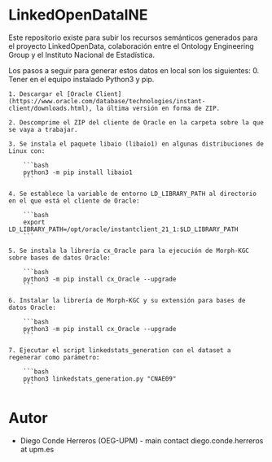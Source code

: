 # LinkedOpenDataINE
Este repositorio existe para subir los recursos semánticos generados para el proyecto LinkedOpenData, colaboración entre el Ontology Engineering Group y el Instituto Nacional de Estadística.

Los pasos a seguir para generar estos datos en local son los siguientes:
    0. Tener en el equipo instalado Python3 y pip.

    1. Descargar el [Oracle Client](https://www.oracle.com/database/technologies/instant-client/downloads.html), la última versión en forma de ZIP.

    2. Descomprime el ZIP del cliente de Oracle en la carpeta sobre la que se vaya a trabajar.

    3. Se instala el paquete libaio (libaio1) en algunas distribuciones de Linux con: 

        ```bash
        python3 -m pip install libaio1
        ```      

    4. Se establece la variable de entorno LD_LIBRARY_PATH al directorio en el que está el cliente de Oracle:

        ```bash
        export LD_LIBRARY_PATH=/opt/oracle/instantclient_21_1:$LD_LIBRARY_PATH
        ```

    5. Se instala la librería cx_Oracle para la ejecución de Morph-KGC sobre bases de datos Oracle:

        ```bash
        python3 -m pip install cx_Oracle --upgrade
        ```

    6. Instalar la librería de Morph-KGC y su extensión para bases de datos Oracle:

        ```bash
        python3 -m pip install cx_Oracle --upgrade
        ```   

    7. Ejecutar el script linkedstats_generation con el dataset a regenerar como parámetro:

        ```bash
        python3 linkedstats_generation.py "CNAE09"
        ```
        
#   Autor
- Diego Conde Herreros (OEG-UPM) - main contact  diego.conde.herreros at upm.es